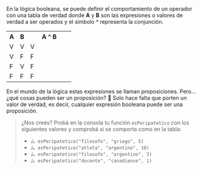 En la lógica booleana, se puede definir el comportamiento de un operador con una tabla de verdad donde **A** y **B** son las expresiones o valores de verdad a ser operados y el símbolo **^** representa la conjunción.

<table class="table table-striped table-bordered table-condensed text-center" style="max-width: 250px">
  <tr>
    <th class ="text-center">A</th>
    <th class ="text-center">B</th>
    <th class ="text-center" style="width: 100px">A ^ B</th>
  </tr>
  <tr>
    <td>V</td>
    <td>V</td>
    <td>V</td>
  </tr>
  <tr>
    <td>V</td>
    <td>F</td>
    <td>F</td>
  </tr>
  <tr>
    <td>F</td>
    <td>V</td>
    <td>F</td>
  </tr>
  <tr>
    <td>F</td>
    <td>F</td>
    <td>F</td>
  </tr>
</table>

En el mundo de la lógica estas expresiones se llaman proposiciones. Pero… ¿qué cosas pueden ser un proposición? :thought_balloon: Solo hace falta que porten un valor de verdad, es decir, cualquier expresión booleana puede ser una proposición.

> ¿Nos creés? Probá en la consola tu función `esPeripatetico` con los siguientes valores y comprobá si se comporta como en la tabla:
> 
>* `ム esPeripatetico("filosofo", "griego", 5)`
>* `ム esPeripatetico("atleta", "argentino", 10)`
>* `ム esPeripatetico("filosofo", "argentino", 3)`
>* `ム esPeripatetico("docente", "canadiense", 1)`


